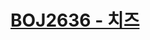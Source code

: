 # [BOJ2636 - 치즈](https://www.acmicpc.net/problem/2636)
<!--tags: bfs, graph, impl, simulation, traversal-->
